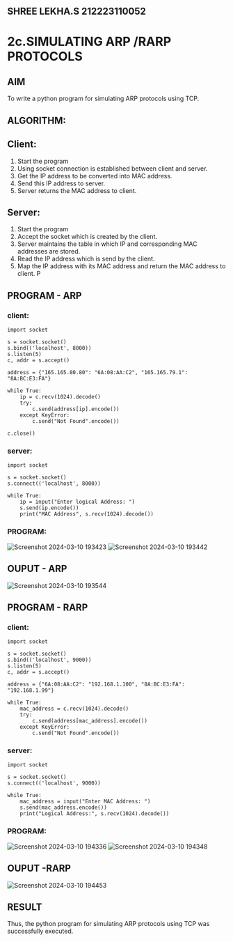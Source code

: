 ## SHREE LEKHA.S 212223110052
# 2c.SIMULATING ARP /RARP PROTOCOLS
## AIM
To write a python program for simulating ARP protocols using TCP.
## ALGORITHM:
## Client:
1. Start the program
2. Using socket connection is established between client and server.
3. Get the IP address to be converted into MAC address.
4. Send this IP address to server.
5. Server returns the MAC address to client.
## Server:
1. Start the program
2. Accept the socket which is created by the client.
3. Server maintains the table in which IP and corresponding MAC addresses are
stored.
4. Read the IP address which is send by the client.
5. Map the IP address with its MAC address and return the MAC address to client.
P
## PROGRAM - ARP
### client:
```
import socket

s = socket.socket()
s.bind(('localhost', 8000))
s.listen(5)
c, addr = s.accept()

address = {"165.165.80.80": "6A:08:AA:C2", "165.165.79.1": "8A:BC:E3:FA"}

while True:
    ip = c.recv(1024).decode()
    try:
        c.send(address[ip].encode())
    except KeyError:
        c.send("Not Found".encode())

c.close()
```
### server:
```
import socket

s = socket.socket()
s.connect(('localhost', 8000))

while True:
    ip = input("Enter logical Address: ")
    s.send(ip.encode())
    print("MAC Address", s.recv(1024).decode())
```
### PROGRAM:
![Screenshot 2024-03-10 193423](https://github.com/SHREELEKHAS/2c.ARP_RARP_PROTOCOLS/assets/149768910/ffde1142-7c53-4d4b-a4d9-a466ac893d2c)
![Screenshot 2024-03-10 193442](https://github.com/SHREELEKHAS/2c.ARP_RARP_PROTOCOLS/assets/149768910/c0adab05-511b-4bbc-9d5a-73ca803f1802)

## OUPUT - ARP
![Screenshot 2024-03-10 193544](https://github.com/SHREELEKHAS/2c.ARP_RARP_PROTOCOLS/assets/149768910/fac26237-e2c9-4015-8521-421f820f1572)

## PROGRAM - RARP
### client:
```
import socket

s = socket.socket()
s.bind(('localhost', 9000))
s.listen(5)
c, addr = s.accept()

address = {"6A:08:AA:C2": "192.168.1.100", "8A:BC:E3:FA": "192.168.1.99"}

while True:
    mac_address = c.recv(1024).decode()
    try:
        c.send(address[mac_address].encode())
    except KeyError:
        c.send("Not Found".encode()) 
```
### server:
```
import socket

s = socket.socket()
s.connect(('localhost', 9000))

while True:
    mac_address = input("Enter MAC Address: ")
    s.send(mac_address.encode())
    print("Logical Address:", s.recv(1024).decode())
```

### PROGRAM:
![Screenshot 2024-03-10 194336](https://github.com/SHREELEKHAS/2c.ARP_RARP_PROTOCOLS/assets/149768910/b0db037a-ec1c-443d-83f4-2a93853ca4db)
![Screenshot 2024-03-10 194348](https://github.com/SHREELEKHAS/2c.ARP_RARP_PROTOCOLS/assets/149768910/e671e9c9-1f40-4e97-9bc5-8d64b7915e82)

## OUPUT -RARP
![Screenshot 2024-03-10 194453](https://github.com/SHREELEKHAS/2c.ARP_RARP_PROTOCOLS/assets/149768910/65fd00c1-913a-4b64-86b9-b4fd80aff348)

## RESULT
Thus, the python program for simulating ARP protocols using TCP was successfully 
executed.
